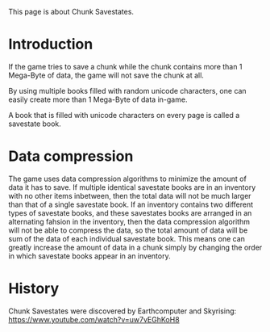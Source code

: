 This page is about Chunk Savestates.

# Introduction

If the game tries to save a chunk while the chunk contains more than 1 Mega-Byte of data, the game will not save the chunk at all.

By using multiple books filled with random unicode characters, one can easily create more than 1 Mega-Byte of data in-game.

A book that is filled with unicode characters on every page is called a savestate book.

# Data compression

The game uses data compression algorithms to minimize the amount of data it has to save.
If multiple identical savestate books are in an inventory with no other items inbetween, then the total data will not be much larger than that of a single savestate book.
If an inventory contains two different types of savestate books, and these savestates books are arranged in an alternating fahsion in the inventory,
then the data compression algorithm will not be able to compress the data, so the total amount of data will be sum of the data of each individual savestate book.
This means one can greatly increase the amount of data in a chunk simply by changing the order in which savestate books appear in an inventory.









# History

Chunk Savestates were discovered by Earthcomputer and Skyrising: https://www.youtube.com/watch?v=uw7vEGhKoH8
